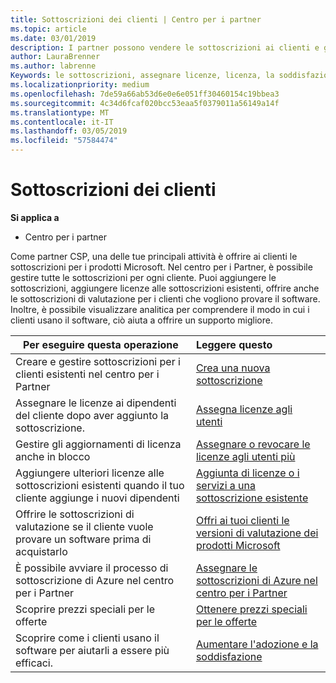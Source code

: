 ```yaml
---
title: Sottoscrizioni dei clienti | Centro per i partner
ms.topic: article
ms.date: 03/01/2019
description: I partner possono vendere le sottoscrizioni ai clienti e gestirle tramite il Centro per i partner.
author: LauraBrenner
ms.author: labrenne
Keywords: le sottoscrizioni, assegnare licenze, licenza, la soddisfazione dei clienti, le sottoscrizioni di Azure
ms.localizationpriority: medium
ms.openlocfilehash: 7de59a66ab53d6e0e6e051ff30460154c19bbea3
ms.sourcegitcommit: 4c34d6fcaf020bcc53eaa5f0379011a56149a14f
ms.translationtype: MT
ms.contentlocale: it-IT
ms.lasthandoff: 03/05/2019
ms.locfileid: "57584474"
---
```

# <a name="customer-subscriptions"></a>Sottoscrizioni dei clienti

**Si applica a**

-  Centro per i partner

Come partner CSP, una delle tue principali attività è offrire ai clienti le sottoscrizioni per i prodotti Microsoft. Nel centro per i Partner, è possibile gestire tutte le sottoscrizioni per ogni cliente. Puoi aggiungere le sottoscrizioni, aggiungere licenze alle sottoscrizioni esistenti, offrire anche le sottoscrizioni di valutazione per i clienti che vogliono provare il software. Inoltre, è possibile visualizzare analitica per comprendere il modo in cui i clienti usano il software, ciò aiuta a offrire un supporto migliore.

|**Per eseguire questa operazione**   |**Leggere questo**   |
|----------------------|:----------------------|
|Creare e gestire sottoscrizioni per i clienti esistenti nel centro per i Partner|[Crea una nuova sottoscrizione](create-a-new-subscription.md)|
|Assegnare le licenze ai dipendenti del cliente dopo aver aggiunto la sottoscrizione.  |[Assegna licenze agli utenti](assign-licenses-to-users.md)|
|Gestire gli aggiornamenti di licenza anche in blocco   |[Assegnare o revocare le licenze agli utenti più](bulk-license-provisioning-for-multiple-users.md)|
|Aggiungere ulteriori licenze alle sottoscrizioni esistenti quando il tuo cliente aggiunge i nuovi dipendenti   |[Aggiunta di licenze o i servizi a una sottoscrizione esistente](add-licenses-or-services-to-an-existing-subscription.md)|
|Offrire le sottoscrizioni di valutazione se il cliente vuole provare un software prima di acquistarlo    |[Offri ai tuoi clienti le versioni di valutazione dei prodotti Microsoft](offer-your-customers-trials-of-microsoft-products.md)|
|È possibile avviare il processo di sottoscrizione di Azure nel centro per i Partner   |[Assegnare le sottoscrizioni di Azure nel centro per i Partner](assign-azure-subscriptions.md)|
|Scoprire prezzi speciali per le offerte   |[Ottenere prezzi speciali per le offerte](get-special-pricing-for-offers.md)|
|Scoprire come i clienti usano il software per aiutarli a essere più efficaci.   | [Aumentare l'adozione e la soddisfazione](increasing-adoption-and-satisfaction.md)   | 

































 

 



